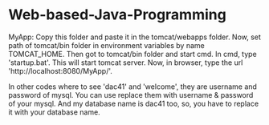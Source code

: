 # Web-based-Java-Programming

MyApp:
Copy this folder and paste it in the tomcat/webapps folder.
Now, set path of tomcat/bin folder in environment variables by name TOMCAT_HOME.
Then got to tomcat/bin folder and start cmd.
In cmd, type 'startup.bat'. This will start tomcat server.
Now, in browser, type the url 'http://localhost:8080/MyApp/'.

In other codes where to see 'dac41' and 'welcome', they are username and password of mysql.
You can use replace them with username & password of your mysql.
And my database name is dac41 too, so, you have to replace it with your database name.
